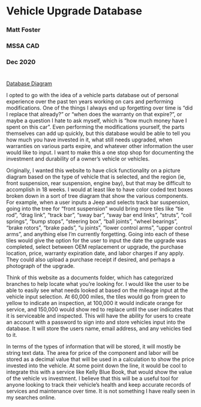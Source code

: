 # Vehicle Upgrade Database


### Matt Foster
### MSSA CAD
### Dec 2020

#

[Database Diagram](UpgradeDatabaseDiagram2.pdf)

I opted to go with the idea of a vehicle parts database out of personal experience over the past ten years working on cars and performing modifications.  One of the things I always end up forgetting over time is “did I replace that already?” or “when does the warranty on that expire?”, or maybe a question I hate to ask myself, which is “how much money have I spent on this car”.  Even performing the modifications yourself, the parts themselves can add up quickly, but this database would be able to tell you how much you have invested in it, what still needs upgraded, when warranties on various parts expire, and whatever other information the user would like to input.  I want to make this a one stop shop for documenting the investment and durability of a owner’s vehicle or vehicles.  

Originally, I wanted this website to have click functionality on a picture diagram based on the type of vehicle that is selected, and the region (ie, front suspension, rear suspension, engine bay), but that may be difficult to accomplish in 18 weeks.  I would at least like to have color coded text boxes broken down in a sort of tree diagram that show the various components.  For example, when a user inputs a Jeep and selects track bar suspension, going into the tree for “front suspension” would bring more tiles like “tie rod”, “drag link”, “track bar”, “sway bar”, “sway bar end links”, “struts”, “coil springs”, “bump stops”, “steering box”, “ball joints”, “wheel bearings”, “brake rotors”, “brake pads”, “u joints”, “lower control arms”, “upper control arms”, and anything else I’m currently forgetting.  Going into each of these tiles would give the option for the user to input the date the upgrade was completed, select between OEM replacement or upgrade, the purchase location, price, warranty expiration date, and labor charges if any apply.  They could also upload a purchase receipt if desired, and perhaps a photograph of the upgrade.  

Think of this website as a documents folder, which has categorized branches to help locate what you’re looking for.  I would like the user to be able to easily see what needs looked at based on the mileage input at the vehicle input selection.  At 60,000 miles, the tiles would go from green to yellow to indicate an inspection, at 100,000 it would indicate orange for service, and 150,000 would show red to replace until the user indicates that it is serviceable and inspected. 
This will have the ability for users to create an account with a password to sign into and store vehicles input into the database.  It will store the users name, email address, and any vehicles tied to it.  

In terms of the types of information that will be stored, it will mostly be string text data.  The area for price of the component and labor will be stored as a decimal value that will be used in a calculation to show the price invested into the vehicle.  At some point down the line, it would be cool to integrate this with a service like Kelly Blue Book, that would show the value of the vehicle vs investment.  I believe that this will be a useful tool for anyone looking to track their vehicle’s health and keep accurate records of services and maintenance over time.  It is not something I have really seen in my searches online.  
